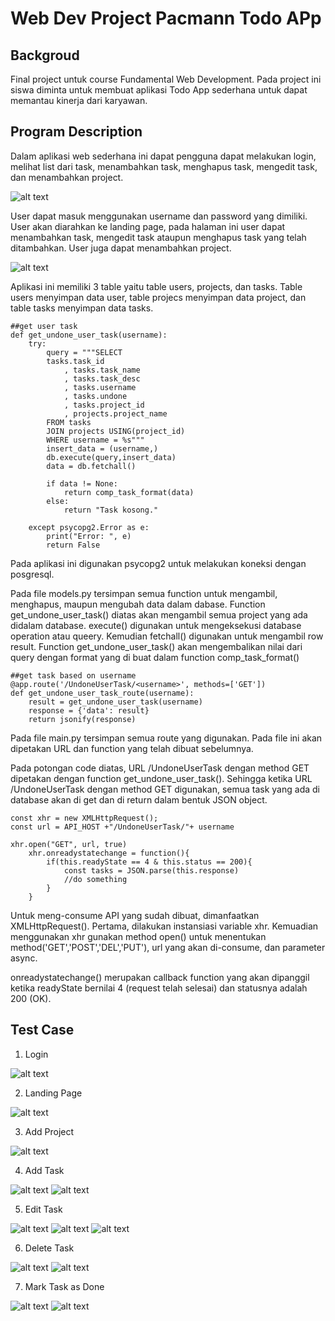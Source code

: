 # Web Dev Project Pacmann Todo APp
 
## Backgroud
 Final project untuk course Fundamental Web Development. Pada project ini siswa diminta untuk membuat aplikasi Todo App sederhana untuk dapat memantau kinerja dari karyawan.  


## Program Description
Dalam aplikasi web sederhana ini dapat pengguna dapat melakukan login, melihat list dari task, menambahkan task, menghapus task, mengedit task, dan menambahkan project.

![alt text](https://github.com/KyrieCettyara/Web-dev-Pacmann-TooDoo-App/blob/main/image/Flow%20Chart.jpg)


User dapat masuk menggunakan username dan password yang dimiliki. User akan diarahkan ke landing page, pada halaman ini user dapat menambahkan task, mengedit task ataupun menghapus task yang telah ditambahkan. User juga dapat menambahkan project.


![alt text](https://github.com/KyrieCettyara/Web-dev-Pacmann-TooDoo-App/blob/main/image/ERD.png)    

Aplikasi ini memiliki 3 table yaitu table users, projects, dan tasks.
Table users menyimpan data user, table projecs menyimpan data project, dan table tasks menyimpan data tasks. 

~~~
##get user task
def get_undone_user_task(username):
    try:
        query = """SELECT 
        tasks.task_id 
	        , tasks.task_name 
	        , tasks.task_desc 
	        , tasks.username 
	        , tasks.undone 
	        , tasks.project_id 
            , projects.project_name
        FROM tasks 
        JOIN projects USING(project_id)
        WHERE username = %s"""
        insert_data = (username,)
        db.execute(query,insert_data)
        data = db.fetchall()

        if data != None:
            return comp_task_format(data)
        else:
            return "Task kosong."
        
    except psycopg2.Error as e:
        print("Error: ", e)
        return False
~~~
Pada aplikasi ini digunakan psycopg2 untuk melakukan koneksi dengan posgresql. 

Pada file models.py tersimpan semua function untuk mengambil, menghapus, maupun mengubah data dalam dabase. 
Function get_undone_user_task() diatas akan mengambil semua project yang ada didalam database. execute() digunakan untuk mengeksekusi database operation atau queery.
Kemudian fetchall() digunakan untuk mengambil row result.
Function get_undone_user_task() akan mengembalikan nilai dari query dengan format yang di buat dalam function comp_task_format()

~~~
##get task based on username
@app.route('/UndoneUserTask/<username>', methods=['GET'])
def get_undone_user_task_route(username):
    result = get_undone_user_task(username)
    response = {'data': result}
    return jsonify(response)

~~~
Pada file main.py tersimpan semua route yang digunakan. Pada file ini akan dipetakan URL dan function yang telah dibuat sebelumnya. 

Pada potongan code diatas, URL /UndoneUserTask dengan method GET dipetakan dengan function get_undone_user_task(). Sehingga ketika URL /UndoneUserTask dengan method GET digunakan, semua task yang ada di database akan di get dan di return dalam bentuk JSON object.

~~~
const xhr = new XMLHttpRequest();
const url = API_HOST +"/UndoneUserTask/"+ username

xhr.open("GET", url, true)
    xhr.onreadystatechange = function(){
        if(this.readyState == 4 & this.status == 200){
            const tasks = JSON.parse(this.response)
            //do something
        }
    }
~~~
Untuk meng-consume API yang sudah dibuat, dimanfaatkan XMLHttpRequest(). Pertama, dilakukan instansiasi variable xhr. Kemuadian menggunakan xhr gunakan method open() untuk menentukan method('GET','POST','DEL','PUT'), url yang akan di-consume, dan parameter async. 

onreadystatechange() merupakan callback function yang akan dipanggil ketika readyState bernilai 4 (request telah selesai) dan statusnya adalah 200 (OK).


## Test Case
1. Login

![alt text](https://github.com/KyrieCettyara/Web-dev-Pacmann-TooDoo-App/blob/main/image/gambar1.png)

2. Landing Page

![alt text](https://github.com/KyrieCettyara/Web-dev-Pacmann-TooDoo-App/blob/main/image/gambar11.png)

3. Add Project

![alt text](https://github.com/KyrieCettyara/Web-dev-Pacmann-TooDoo-App/blob/main/image/gambar2.png)

4. Add Task

![alt text](https://github.com/KyrieCettyara/Web-dev-Pacmann-TooDoo-App/blob/main/image/gambar3.png)
![alt text](https://github.com/KyrieCettyara/Web-dev-Pacmann-TooDoo-App/blob/main/image/gambar4.png)

5. Edit Task

![alt text](https://github.com/KyrieCettyara/Web-dev-Pacmann-TooDoo-App/blob/main/image/gambar12.png)
![alt text](https://github.com/KyrieCettyara/Web-dev-Pacmann-TooDoo-App/blob/main/image/gambar6.png)
![alt text](https://github.com/KyrieCettyara/Web-dev-Pacmann-TooDoo-App/blob/main/image/gambar7.png)

6. Delete Task

![alt text](https://github.com/KyrieCettyara/Web-dev-Pacmann-TooDoo-App/blob/main/image/gambar8.png)
![alt text](https://github.com/KyrieCettyara/Web-dev-Pacmann-TooDoo-App/blob/main/image/gambar9.png)

7. Mark Task as Done

![alt text](https://github.com/KyrieCettyara/Web-dev-Pacmann-TooDoo-App/blob/main/image/gambar4.png)
![alt text](https://github.com/KyrieCettyara/Web-dev-Pacmann-TooDoo-App/blob/main/image/gambar5.png)


